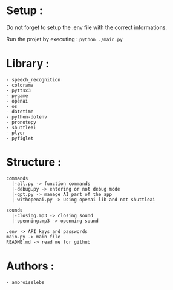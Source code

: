 # Setup :

Do not forget to setup the .env file with the correct informations.

Run the projet by executing : `python ./main.py`

# Library :

```
- speech_recognition
- colorama
- pyttsx3
- pygame
- openai
- os
- datetime
- python-dotenv
- pronotepy
- shuttleai
- plyer
- pyfiglet
```

# Structure : 

```
commands
  |-all.py -> function commands
  |-debug.py -> entering or not debug mode
  |-gpt.py -> manage AI part of the app
  |-withopenai.py -> Using openai lib and not shuttleai

sounds
  |-closing.mp3 -> closing sound
  |-openning.mp3 -> openning sound

.env -> API keys and passwords
main.py -> main file
README.md -> read me for github
```

# Authors :

`- ambroiselebs`